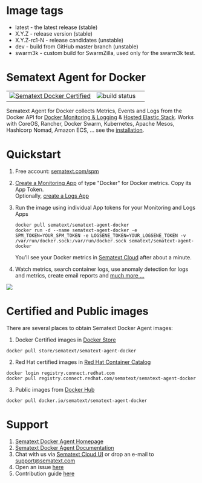# Image tags
- latest - the latest release (stable)
- X.Y.Z - release version (stable) 
- X.Y.Z-rc1-N - release candidates (unstable)
- dev - build from GitHub master branch (unstable)
- swarm3k - custom build for SwarmZilla, used only for the swarm3k test.

# Sematext Agent for Docker

||||
|---|------------|------------|
| [![Sematext Docker Certified](https://sematext.com/wp-content/uploads/2017/07/certified.png)](https://store.docker.com/images/sematext-agent-monitoring-and-logging) | ![build status](https://api.travis-ci.org/sematext/sematext-agent-docker.svg) 

Sematext Agent for Docker collects Metrics, Events and Logs from the Docker API for [Docker Monitoring & Logging](http://sematext.com/docker) & [Hosted Elastic Stack](http://sematext.com/logsene). Works with CoreOS, Rancher, Docker Swarm, Kubernetes, Apache Mesos, Hashicorp Nomad, Amazon ECS, ... see the [installation](http://sematext.com/docs/sematext-docker-agent/installation/). 


# Quickstart 

1. Free account: [sematext.com/spm](https://apps.sematext.com/ui/registration)  
2. [Create a Monitoring App](https://apps.sematext.com/ui/integrations) of type "Docker" for Docker metrics. Copy its App Token.  
   Optionally, [create a Logs App](https://apps.sematext.com/ui/integrations)
3. Run the image using individual App tokens for your Monitoring and Logs Apps

   ```
   docker pull sematext/sematext-agent-docker
   docker run -d --name sematext-agent-docker -e SPM_TOKEN=YOUR_SPM_TOKEN -e LOGSENE_TOKEN=YOUR_LOGSENE_TOKEN -v /var/run/docker.sock:/var/run/docker.sock sematext/sematext-agent-docker
   ```

    You’ll see your Docker metrics in [Sematext Cloud](https://sematext.com/cloud) after about a minute. 

5. Watch metrics, search container logs, use anomaly detection for logs and metrics, create email reports and [much more ...](https://sematext.com)

![](https://raw.githubusercontent.com/sematext/sematext-agent-docker/master/sematext-docker-light.png)


# Certified and Public images 

There are several places to obtain Sematext Docker Agent images: 

1. Docker Certified images in [Docker Store](https://store.docker.com/images/sematext-agent-monitoring-and-logging) 

```
docker pull store/sematext/sematext-agent-docker
``` 

2. Red Hat certified images in [Red Hat Container Catalog](https://access.redhat.com/containers/?tab=overview&platform=docker#/registry.connect.redhat.com/sematext/sematext-agent-docker)

```
docker login registry.connect.redhat.com
docker pull registry.connect.redhat.com/sematext/sematext-agent-docker
```

3. Public images from [Docker Hub](https://hub.docker.com/r/sematext/sematext-agent-docker/) 

```
docker pull docker.io/sematext/sematext-agent-docker
```


# Support 

1. [Sematext Docker Agent Homepage](http://sematext.com/docker/)
2. [Sematext Docker Agent Documentation](http://sematext.com/docs/sematext-docker-agent/)
2. Chat with us via [Sematext Cloud UI](https://apps.sematext.com/) or drop an e-mail to support@sematext.com
3. Open an issue [here](https://github.com/sematext/sematext-agent-docker/issues) 
4. Contribution guide [here](https://github.com/sematext/sematext-agent-docker/blob/master/contribute.md)
